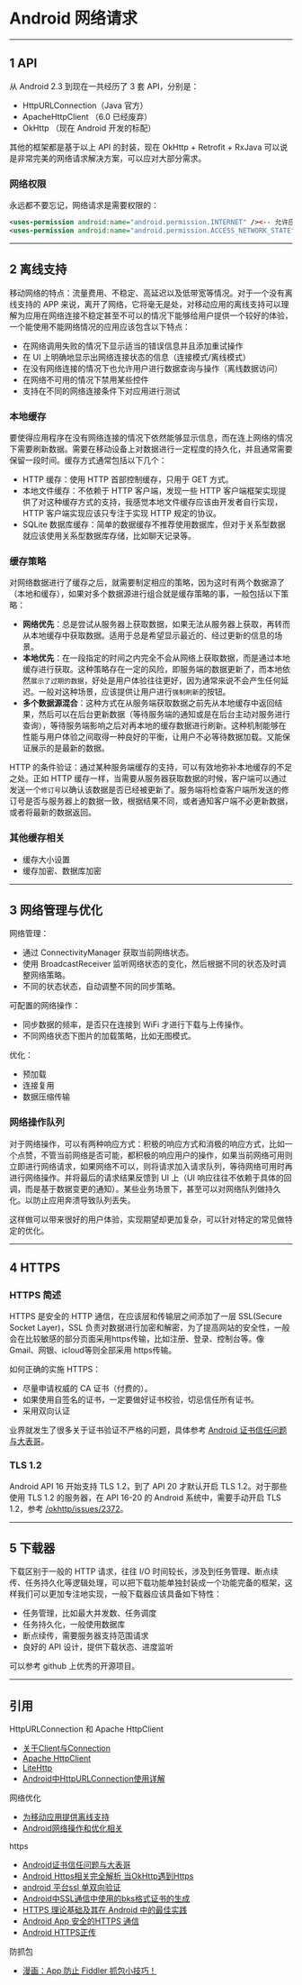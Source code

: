 # Android 网络请求

---
## 1 API

从 Android 2.3 到现在一共经历了 3 套 API，分别是：

- HttpURLConnection（Java 官方）
- ApacheHttpClient （6.0 已经废弃）
- OkHttp （现在 Android 开发的标配）

其他的框架都是基于以上 API 的封装，现在 OkHttp + Retrofit + RxJava 可以说是非常完美的网络请求解决方案，可以应对大部分需求。

### 网络权限

永远都不要忘记，网络请求是需要权限的：

```xml
<uses-permission android:name="android.permission.INTERNET" /><-- 允许应用程序打开网络套接字 -->
<uses-permission android:name="android.permission.ACCESS_NETWORK_STATE" /><-- 允许应用程序访问网络连接信息 -->
```

---
## 2 离线支持

移动网络的特点：流量费用、不稳定、高延迟以及低带宽等情况。对于一个没有离线支持的 APP 来说，离开了网络，它将毫无是处，对移动应用的离线支持可以理解为应用在网络连接不稳定甚至不可以的情况下能够给用户提供一个较好的体验，一个能使用不能网络情况的应用应该包含以下特点：

- 在网络调用失败的情况下显示适当的错误信息并且添加重试操作
- 在 UI 上明确地显示出网络连接状态的信息（连接模式/离线模式）
- 在没有网络连接的情况下也允许用户进行数据查询与操作（离线数据访问）
- 在网络不可用的情况下禁用某些控件
- 支持在不同的网络连接条件下对应用进行测试

### 本地缓存

要使得应用程序在没有网络连接的情况下依然能够显示信息，而在连上网络的情况下需要刷新数据。需要在移动设备上对数据进行一定程度的持久化，并且通常需要保留一段时间。缓存方式通常包括以下几个：

- HTTP 缓存：使用 HTTP 首部控制缓存，只用于 GET 方式。
- 本地文件缓存：不依赖于 HTTP 客户端，发现一些 HTTP 客户端框架实现提供了对这种缓存方式的支持，我感觉本地文件缓存应该由开发者自行实现，HTTP 客户端实现应该只专注于实现 HTTP 规定的协议。
- SQLite 数据库缓存：简单的数据缓存不推荐使用数据库，但对于关系型数据就应该使用关系型数据库存储，比如聊天记录等。


### 缓存策略

对网络数据进行了缓存之后，就需要制定相应的策略，因为这时有两个数据源了（本地和缓存），如果对多个数据源进行组合就是缓存策略的事，一般包括以下策略：

- **网络优先**：总是尝试从服务器上获取数据，如果无法从服务器上获取，再转而从本地缓存中获取数据。适用于总是希望显示最近的、经过更新的信息的场景。
- **本地优先**：在一段指定的时间之内完全不会从网络上获取数据，而是通过本地缓存进行获取。这种策略存在一定的风险，即服务端的数据更新了，而本地依然`展示了过期的数据`，好处是用户体验往往更好，因为通常来说不会产生任何延迟。一般对这种场景，应该提供让用户进行`强制刷新`的按钮。
- **多个数据源混合**：这种方式在从服务端获取数据之前先从本地缓存中返回结果，然后可以在后台更新数据（等待服务端的通知或是在后台主动对服务进行查询），等待服务端影响之后对再本地的缓存数据进行刷新。这种机制能够在性能与用户体验之间取得一种良好的平衡，让用户不必等待数据加载。又能保证展示的是最新的数据。

HTTP 的条件验证：通过某种服务端缓存的支持，可以有效地弥补本地缓存的不足之处。正如 HTTP 缓存一样，当需要从服务器获取数据的时候，客户端可以通过发送一个`修订号`以确认该数据是否已经被更新了。服务端将检查客户端所发送的修订号是否与服务器上的数据一致，根据结果不同，或者通知客户端不必更新数据，或者将最新的数据返回。

### 其他缓存相关

- 缓存大小设置
- 缓存加密、数据库加密

---
## 3 网络管理与优化

网络管理：

- 通过 ConnectivityManager 获取当前网络状态。
- 使用 BroadcastReceiver 监听网络状态的变化，然后根据不同的状态及时调整网络策略。
- 不同的状态状态，自动调整不同的同步策略。

可配置的网络操作：

- 同步数据的频率，是否只在连接到 WiFi 才进行下载与上传操作。
- 不同网络状态下图片的加载策略，比如无图模式。

优化：

- 预加载
- 连接复用
- 数据压缩传输

### 网络操作队列

对于网络操作，可以有两种响应方式：积极的响应方式和消极的响应方式，比如一个点赞，不管当前网络是否可能，都积极的响应用户的操作，如果当前网络可用则立即进行网络请求，如果网络不可以，则将请求加入请求队列，等待网络可用时再进行网络操作。并将最后的请求结果反馈到 UI 上（UI 响应往往不依赖于具体的回调，而是基于数据变更的通知）。某些业务场景下，甚至可以对网络队列做持久化。以防止应用奔溃导致队列丢失。

这样做可以带来很好的用户体验，实现期望却更加复杂，可以针对特定的常见做特定的优化。


---
## 4 HTTPS

### HTTPS 简述

HTTPS 是安全的 HTTP 通信，在应该层和传输层之间添加了一层 SSL(Secure Socket Layer)，SSL 负责对数据进行加密和解密，为了提高网站的安全性，一般会在比较敏感的部分页面采用https传输，比如注册、登录、控制台等。像Gmail、网银、icloud等则全部采用 https传输。

如何正确的实施 HTTPS：

- 尽量申请权威的 CA 证书（付费的）。
- 如果使用自签名的证书，一定要做好证书校验，切忌信任所有证书。
- 采用双向认证

业界就发生了很多关于证书验证不严格的问题，具体参考 [Android 证书信任问题与大表哥](http://www.91ri.org/12540.html)。


### TLS 1.2

Android API 16 开始支持 TLS 1.2，到了 API 20 才默认开启 TLS 1.2。对于那些使用 TLS 1.2 的服务器，在 API 16-20 的 Android 系统中，需要手动开启 TLS 1.2，参考 [/okhttp/issues/2372](https://github.com/square/okhttp/issues/2372)。

---
## 5 下载器

下载区别于一般的 HTTP 请求，往往 I/O 时间较长，涉及到任务管理、断点续传、任务持久化等逻辑处理，可以把下载功能单独封装成一个功能完备的框架，这样我们可以更加专注地实现，一般下载器应该具备如下特性：

- 任务管理，比如最大并发数、任务调度
- 任务持久化，一般使用数据库
- 断点续传，需要服务器支持范围请求
- 良好的 API 设计，提供下载状态、进度监听

可以参考 github 上优秀的开源项目。

---
## 引用

HttpURLConnection 和 Apache HttpClient

- [关于Client与Connection](http://android-developers.blogspot.com/2011/09/androids-http-clients.html)
- [Apache HttpClient](http://hc.apache.org/downloads.cgi)
- [LiteHttp](https://github.com/litesuits/android-lite-http)
- [Android中HttpURLConnection使用详解](http://blog.csdn.net/iispring/article/details/51474529)


网络优化

- [为移动应用提供离线支持](http://www.infoq.com/cn/articles/mobile-apps-offline-support)
- [Android网络操作和优化相关](http://blog.csdn.net/sdkfjksf/article/details/51645315)

https

- [Android证书信任问题与大表哥](http://www.91ri.org/12540.html)
- [Android Https相关完全解析 当OkHttp遇到Https](http://blog.csdn.net/lmj623565791/article/details/48129405)
- [android 平台ssl 单双向验证](http://blog.csdn.net/hfeng101/article/details/10163627)
- [Android中SSL通信中使用的bks格式证书的生成](https://blog.csdn.net/bailyzheng/article/details/54313356)
- [HTTPS 理论基础及其在 Android 中的最佳实践](http://blog.csdn.net/iispring/article/details/51615631)
- [Android App 安全的HTTPS 通信](https://yq.aliyun.com/articles/64810?spm=5176.8067842.tagmain.41.0LO1b6)
- [Android HTTPS正传](https://www.jianshu.com/p/458c0ba92026)

防抓包

- [漫画：App 防止 Fiddler 抓包小技巧！](http://vlambda.com/wz_xby9j2HnOT.html)

